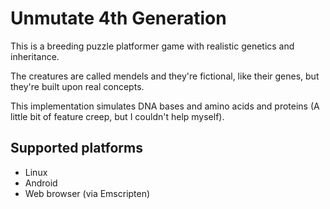 # Unmutate 4th Generation

This is a breeding puzzle platformer game with realistic genetics and inheritance.

The creatures are called mendels and they're fictional, like their genes, but they're built upon real concepts.

This implementation simulates DNA bases and amino acids and proteins (A little bit of feature creep, but I couldn't help myself).

## Supported platforms
* Linux
* Android
* Web browser (via Emscripten)
